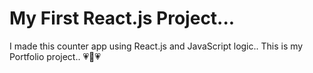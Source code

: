 # My First React.js Project...

I made this counter app using React.js and JavaScript logic..
This is my Portfolio project.. 💗💓💗
